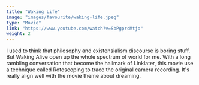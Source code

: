 ```yaml
---
title: "Waking Life"
image: "images/favourite/waking-life.jpeg"
type: "Movie"
link: "https://www.youtube.com/watch?v=SbPgprcMtjo"
weight: 2
---
```


I used to think that philosophy and existensialism discourse is boring stuff. But Waking Alive open up the whole spectrum of world for me. With a long rambling conversation that become the hallmark of Linklater, this movie use a technique called Rotoscoping to trace the original camera recording. It's really align well with the movie theme about dreaming.